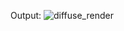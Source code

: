 Output:
![diffuse_render](https://github.com/user-attachments/assets/b18ae9a8-908a-44ab-9938-809dd12b171e)
